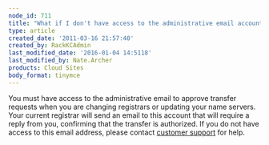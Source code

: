 ```yaml
---
node_id: 711
title: "What if I don't have access to the administrative email account listed for my domain name?"
type: article
created_date: '2011-03-16 21:57:40'
created_by: RackKCAdmin
last_modified_date: '2016-01-04 14:5118'
last_modified_by: Nate.Archer
products: Cloud Sites
body_format: tinymce
---
```


You must have access to the administrative email to approve transfer
requests when you are changing registrars or updating your name servers.
Your current registrar will send an email to this account that will
require a reply from you, confirming that the transfer is authorized. If
you do not have access to this email address, please contact [customer
support](http://manage.rackspacecloud.com/SupportMain.do "http://manage.rackspacecloud.com/SupportMain.do")
for help.

 

